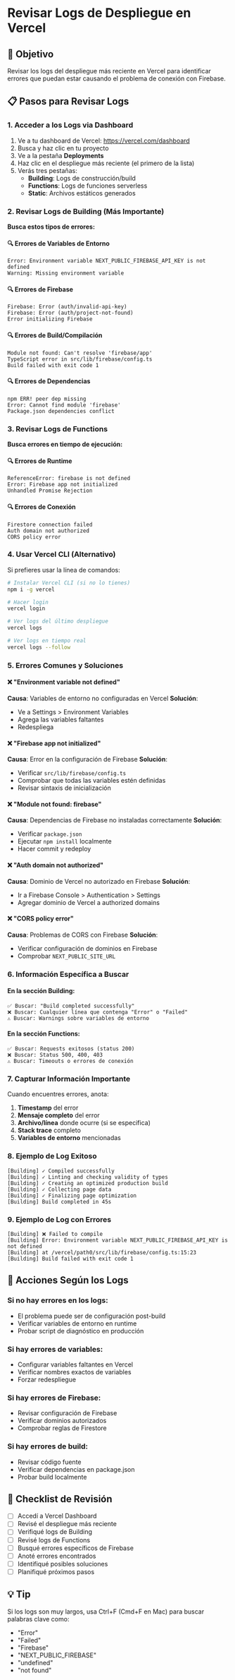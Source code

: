 # Revisar Logs de Despliegue en Vercel

## 🎯 Objetivo

Revisar los logs del despliegue más reciente en Vercel para identificar errores que puedan estar causando el problema de conexión con Firebase.

## 📋 Pasos para Revisar Logs

### 1. Acceder a los Logs via Dashboard

1. Ve a tu dashboard de Vercel: https://vercel.com/dashboard
2. Busca y haz clic en tu proyecto
3. Ve a la pestaña **Deployments**
4. Haz clic en el despliegue más reciente (el primero de la lista)
5. Verás tres pestañas:
   - **Building**: Logs de construcción/build
   - **Functions**: Logs de funciones serverless
   - **Static**: Archivos estáticos generados

### 2. Revisar Logs de Building (Más Importante)

**Busca estos tipos de errores:**

#### 🔍 **Errores de Variables de Entorno**
```
Error: Environment variable NEXT_PUBLIC_FIREBASE_API_KEY is not defined
Warning: Missing environment variable
```

#### 🔍 **Errores de Firebase**
```
Firebase: Error (auth/invalid-api-key)
Firebase: Error (auth/project-not-found)
Error initializing Firebase
```

#### 🔍 **Errores de Build/Compilación**
```
Module not found: Can't resolve 'firebase/app'
TypeScript error in src/lib/firebase/config.ts
Build failed with exit code 1
```

#### 🔍 **Errores de Dependencias**
```
npm ERR! peer dep missing
Error: Cannot find module 'firebase'
Package.json dependencies conflict
```

### 3. Revisar Logs de Functions

**Busca errores en tiempo de ejecución:**

#### 🔍 **Errores de Runtime**
```
ReferenceError: firebase is not defined
Error: Firebase app not initialized
Unhandled Promise Rejection
```

#### 🔍 **Errores de Conexión**
```
Firestore connection failed
Auth domain not authorized
CORS policy error
```

### 4. Usar Vercel CLI (Alternativo)

Si prefieres usar la línea de comandos:

```bash
# Instalar Vercel CLI (si no lo tienes)
npm i -g vercel

# Hacer login
vercel login

# Ver logs del último despliegue
vercel logs

# Ver logs en tiempo real
vercel logs --follow
```

### 5. Errores Comunes y Soluciones

#### ❌ **"Environment variable not defined"**
**Causa**: Variables de entorno no configuradas en Vercel
**Solución**: 
- Ve a Settings > Environment Variables
- Agrega las variables faltantes
- Redespliega

#### ❌ **"Firebase app not initialized"**
**Causa**: Error en la configuración de Firebase
**Solución**:
- Verificar `src/lib/firebase/config.ts`
- Comprobar que todas las variables estén definidas
- Revisar sintaxis de inicialización

#### ❌ **"Module not found: firebase"**
**Causa**: Dependencias de Firebase no instaladas correctamente
**Solución**:
- Verificar `package.json`
- Ejecutar `npm install` localmente
- Hacer commit y redeploy

#### ❌ **"Auth domain not authorized"**
**Causa**: Dominio de Vercel no autorizado en Firebase
**Solución**:
- Ir a Firebase Console > Authentication > Settings
- Agregar dominio de Vercel a authorized domains

#### ❌ **"CORS policy error"**
**Causa**: Problemas de CORS con Firebase
**Solución**:
- Verificar configuración de dominios en Firebase
- Comprobar `NEXT_PUBLIC_SITE_URL`

### 6. Información Específica a Buscar

#### En la sección **Building**:
```
✅ Buscar: "Build completed successfully"
❌ Buscar: Cualquier línea que contenga "Error" o "Failed"
⚠️ Buscar: Warnings sobre variables de entorno
```

#### En la sección **Functions**:
```
✅ Buscar: Requests exitosos (status 200)
❌ Buscar: Status 500, 400, 403
⚠️ Buscar: Timeouts o errores de conexión
```

### 7. Capturar Información Importante

Cuando encuentres errores, anota:

1. **Timestamp** del error
2. **Mensaje completo** del error
3. **Archivo/línea** donde ocurre (si se especifica)
4. **Stack trace** completo
5. **Variables de entorno** mencionadas

### 8. Ejemplo de Log Exitoso

```
[Building] ✓ Compiled successfully
[Building] ✓ Linting and checking validity of types
[Building] ✓ Creating an optimized production build
[Building] ✓ Collecting page data
[Building] ✓ Finalizing page optimization
[Building] Build completed in 45s
```

### 9. Ejemplo de Log con Errores

```
[Building] ❌ Failed to compile
[Building] Error: Environment variable NEXT_PUBLIC_FIREBASE_API_KEY is not defined
[Building] at /vercel/path0/src/lib/firebase/config.ts:15:23
[Building] Build failed with exit code 1
```

## 🔄 Acciones Según los Logs

### Si no hay errores en los logs:
- El problema puede ser de configuración post-build
- Verificar variables de entorno en runtime
- Probar script de diagnóstico en producción

### Si hay errores de variables:
- Configurar variables faltantes en Vercel
- Verificar nombres exactos de variables
- Forzar redespliegue

### Si hay errores de Firebase:
- Revisar configuración de Firebase
- Verificar dominios autorizados
- Comprobar reglas de Firestore

### Si hay errores de build:
- Revisar código fuente
- Verificar dependencias en package.json
- Probar build localmente

## 📝 Checklist de Revisión

- [ ] Accedí a Vercel Dashboard
- [ ] Revisé el despliegue más reciente
- [ ] Verifiqué logs de Building
- [ ] Revisé logs de Functions
- [ ] Busqué errores específicos de Firebase
- [ ] Anoté errores encontrados
- [ ] Identifiqué posibles soluciones
- [ ] Planifiqué próximos pasos

## 💡 Tip

Si los logs son muy largos, usa Ctrl+F (Cmd+F en Mac) para buscar palabras clave como:
- "Error"
- "Failed"
- "Firebase"
- "NEXT_PUBLIC_FIREBASE"
- "undefined"
- "not found"